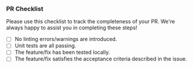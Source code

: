 ### PR Checklist

Please use this checklist to track the completeness of your PR. We're always happy to assist you in completing these steps!

- [ ] No linting errors/warnings are introduced.
- [ ] Unit tests are all passing.
- [ ] The feature/fix has been tested locally.
- [ ] The feature/fix satisfies the acceptance criteria described in the issue.
